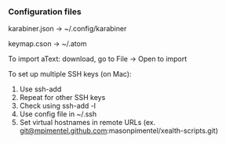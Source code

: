 ### Configuration files

karabiner.json -> ~/.config/karabiner

keymap.cson -> ~/.atom

To import aText: download, go to File -> Open to import

To set up multiple SSH keys (on Mac):
1. Use ssh-add <path to identity file>
2. Repeat for other SSH keys
3. Check using ssh-add -l
4. Use config file in ~/.ssh 
5. Set virtual hostnames in remote URLs (ex. git@mpimentel.github.com:masonpimentel/xealth-scripts.git)
